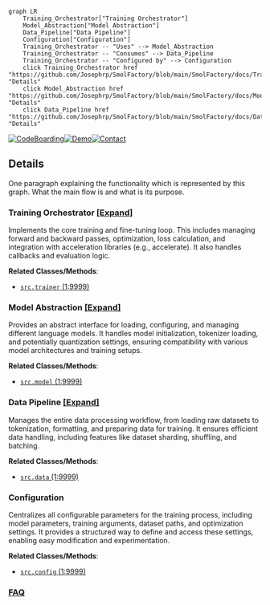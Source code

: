 ```mermaid
graph LR
    Training_Orchestrator["Training Orchestrator"]
    Model_Abstraction["Model Abstraction"]
    Data_Pipeline["Data Pipeline"]
    Configuration["Configuration"]
    Training_Orchestrator -- "Uses" --> Model_Abstraction
    Training_Orchestrator -- "Consumes" --> Data_Pipeline
    Training_Orchestrator -- "Configured by" --> Configuration
    click Training_Orchestrator href "https://github.com/Josephrp/SmolFactory/blob/main/SmolFactory/docs/Training_Orchestrator.md" "Details"
    click Model_Abstraction href "https://github.com/Josephrp/SmolFactory/blob/main/SmolFactory/docs/Model_Abstraction.md" "Details"
    click Data_Pipeline href "https://github.com/Josephrp/SmolFactory/blob/main/SmolFactory/docs/Data_Pipeline.md" "Details"
```

[![CodeBoarding](https://img.shields.io/badge/Generated%20by-CodeBoarding-9cf?style=flat-square)](https://github.com/CodeBoarding/GeneratedOnBoardings)[![Demo](https://img.shields.io/badge/Try%20our-Demo-blue?style=flat-square)](https://www.codeboarding.org/demo)[![Contact](https://img.shields.io/badge/Contact%20us%20-%20contact@codeboarding.org-lightgrey?style=flat-square)](mailto:contact@codeboarding.org)

## Details

One paragraph explaining the functionality which is represented by this graph. What the main flow is and what is its purpose.

### Training Orchestrator [[Expand]](./Training_Orchestrator.md)
Implements the core training and fine-tuning loop. This includes managing forward and backward passes, optimization, loss calculation, and integration with acceleration libraries (e.g., accelerate). It also handles callbacks and evaluation logic.


**Related Classes/Methods**:

- <a href="https://github.com/Josephrp/SmolFactory/docs/blob/main/src/trainer.py#L1-L9999" target="_blank" rel="noopener noreferrer">`src.trainer` (1:9999)</a>


### Model Abstraction [[Expand]](./Model_Abstraction.md)
Provides an abstract interface for loading, configuring, and managing different language models. It handles model initialization, tokenizer loading, and potentially quantization settings, ensuring compatibility with various model architectures and training setups.


**Related Classes/Methods**:

- <a href="https://github.com/Josephrp/SmolFactory/docs/blob/main/src/model.py#L1-L9999" target="_blank" rel="noopener noreferrer">`src.model` (1:9999)</a>


### Data Pipeline [[Expand]](./Data_Pipeline.md)
Manages the entire data processing workflow, from loading raw datasets to tokenization, formatting, and preparing data for training. It ensures efficient data handling, including features like dataset sharding, shuffling, and batching.


**Related Classes/Methods**:

- <a href="https://github.com/Josephrp/SmolFactory/docs/blob/main/src/data.py#L1-L9999" target="_blank" rel="noopener noreferrer">`src.data` (1:9999)</a>


### Configuration
Centralizes all configurable parameters for the training process, including model parameters, training arguments, dataset paths, and optimization settings. It provides a structured way to define and access these settings, enabling easy modification and experimentation.


**Related Classes/Methods**:

- <a href="https://github.com/Josephrp/SmolFactory/docs/blob/main/src/config.py#L1-L9999" target="_blank" rel="noopener noreferrer">`src.config` (1:9999)</a>




### [FAQ](https://github.com/CodeBoarding/GeneratedOnBoardings/tree/main?tab=readme-ov-file#faq)